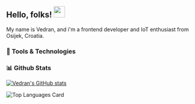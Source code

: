 ##  Hello, folks! <img src="https://raw.githubusercontent.com/MartinHeinz/MartinHeinz/master/wave.gif" width="30px">
My name is Vedran, and i'm a frontend developer and IoT enthusiast from Osijek, Croatia.

### :wrench: Tools & Technologies


### :bar_chart: Github Stats
[![Vedran's GitHub stats](https://github-readme-stats.vercel.app/api?username=vbrodar)](https://github.com/vbrodar/github-readme-stats)

![Top Languages Card](https://github-readme-stats.vercel.app/api/top-langs/?username=vbrodar)

